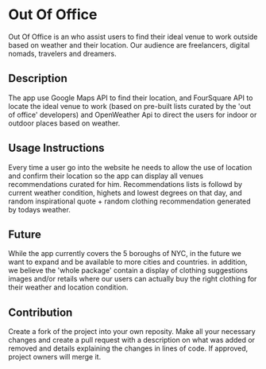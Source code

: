 Out Of Office
======================
Out Of Office is an who assist users to find their ideal venue to work outside based on weather and their location.
Our audience are freelancers, digital nomads, travelers and dreamers.

## Description
The app use Google Maps API to find their location, and FourSquare API to locate the ideal venue to work (based on pre-built lists curated by the 'out of office' developers) and OpenWeather Api to direct the users for indoor or outdoor places based on weather. 


## Usage Instructions
Every time a user go into the website he needs to allow the use of location and confirm their location so the app can display all venues recommendations curated for him. Recommendations lists is followd by current weather condition, highets and lowest degrees on that day, and random inspirational quote + random clothing recommendation generated by todays weather. 

## Future
While the app currently covers the 5 boroughs of NYC, in the future we want to expand and be available to more cities and countries. in addition, we believe the 'whole package' contain a display of clothing suggestions images and/or retails where our users can actually buy the right clothing for their weather and location condition.   

## Contribution
Create a fork of the project into your own reposity. Make all your necessary changes and create a pull request with a description on what was added or removed and details explaining the changes in lines of code. If approved, project owners will merge it.

